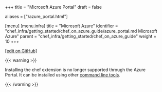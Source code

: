 +++
title = "Microsoft Azure Portal"
draft = false

aliases = ["/azure_portal.html"]

[menu]
  [menu.infra]
    title = "Microsoft Azure"
    identifier = "chef_infra/getting_started/chef_on_azure_guide/azure_portal.md Microsoft Azure"
    parent = "chef_infra/getting_started/chef_on_azure_guide"
    weight = 10
+++

[\[edit on GitHub\]](https://github.com/chef/chef-web-docs/blob/master/content/azure_portal.md)

{{< warning >}}

Installing the chef extension is no longer supported through the Azure Portal. It can be installed using other [command line tools](https://github.com/chef-partners/azure-chef-extension#following-are-the-references-to-doc-for-different-azure-command-line-tools).

{{< /warning >}}

